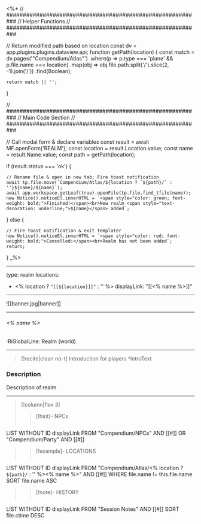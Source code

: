 <%*
// ###########################################################
//                        Helper Functions
// ###########################################################

// Return modified path based on location
const dv = app.plugins.plugins.dataview.api;
function getPath(location) {
	const match = dv.pages('"Compendium/Atlas"')
		.where(p => p.type === 'plane' && p.file.name === location)
		.map(obj => obj.file.path.split('/').slice(2, -1).join('/'))
		.find(Boolean);

	return match || '';
}

// ###########################################################
//                        Main Code Section
// ###########################################################

// Call modal form & declare variables
const result = await MF.openForm('REALM');
const location = result.Location.value;
const name = result.Name.value;
const path = getPath(location);

if (result.status === 'ok') {

    // Rename file & open in new tab; Fire toast notification
    await tp.file.move(`Compendium/Atlas/${location ? `${path}/` : ''}${name}/${name}`);
    await app.workspace.getLeaf(true).openFile(tp.file.find_tfile(name));
    new Notice().noticeEl.innerHTML = `<span style="color: green; font-weight: bold;">Finished!</span><br>New realm <span style="text-decoration: underline;">${name}</span> added`;

} else {

    // Fire toast notification & exit templater
    new Notice().noticeEl.innerHTML = `<span style="color: red; font-weight: bold;">Cancelled:</span><br>Realm has not been added`;
    return;
}
_%>

---
type: realm
locations:
 - <% location ? `"[[${location}]]"` : '' %>
displayLink: "[[<% name %>]]"
---

![[banner.jpg|banner]]

---

###### <% name %>
<span class="sub2">:RiGlobalLine: Realm (world)</span>

---

> [!recite|clean no-t]
>	Introduction for players
>^IntroText

### Description
Description of realm

---

> [!column|flex 3]
>> [!hint]-  NPCs
>>```dataview
LIST WITHOUT ID displayLink
FROM "Compendium/NPCs" AND [[#]] OR "Compendium/Party" AND [[#]] 
>
>> [!example]- LOCATIONS
>>```dataview
LIST WITHOUT ID displayLink
FROM "Compendium/Atlas/<% location ? `${path}/` : '' %><% name %>" AND [[#]]
WHERE file.name != this.file.name
SORT file.name ASC
>
>> [!note]- HISTORY
>>```dataview
LIST WITHOUT ID displayLink
FROM "Session Notes" AND [[#]]
SORT file.ctime DESC